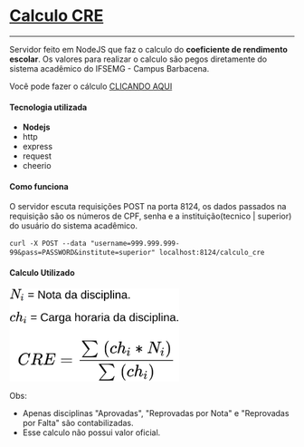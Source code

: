 # [Calculo CRE](http://armandoassuncao.github.io/calculo_cre)
---
Servidor feito em NodeJS que faz o calculo do **coeficiente de rendimento escolar**. Os valores para realizar o calculo são pegos diretamente do sistema acadêmico do IFSEMG - Campus Barbacena.

Você pode fazer o cálculo [CLICANDO AQUI](http://armandoassuncao.github.io/calculo_cre)

#### Tecnologia utilizada
- **Nodejs**
 - http
 - express
 - request
 - cheerio

#### Como funciona
O servidor escuta requisições POST na porta 8124, os dados passados na requisição são os números de CPF, senha e a instituição(tecnico | superior) do usuário do sistema acadêmico.

```
curl -X POST --data "username=999.999.999-99&pass=PASSWORD&institute=superior" localhost:8124/calculo_cre
```

#### Calculo Utilizado
<p>
    <img width="300px" src="others/formula-02.png?raw=true" alt="Formula"/>
</p>

Obs:
- Apenas disciplinas "Aprovadas", "Reprovadas por Nota" e "Reprovadas por Falta" são contabilizadas.
- Esse calculo não possui valor oficial.
